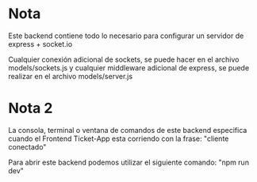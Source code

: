 # Nota
Este backend contiene todo lo necesario para configurar un servidor de express + socket.io

Cualquier conexión adicional de sockets, se puede hacer en el archivo models/sockets.js y cualquier middleware adicional de express, se puede realizar en el archivo models/server.js

# Nota 2
La consola, terminal o ventana de comandos de este backend especifica cuando el Frontend Ticket-App esta corriendo con la frase: "cliente conectado"

Para abrir este backend podemos utilizar el siguiente comando: "npm run dev"